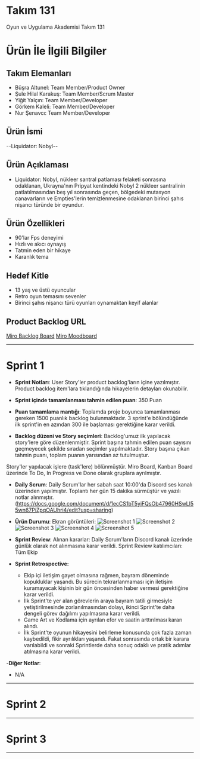 # **Takım 131**

Oyun ve Uygulama Akademisi Takım 131

# Ürün İle İlgili Bilgiler

## Takım Elemanları

- Büşra Altunel: Team Member/Product Owner
- Şule Hilal Karakuş: Team Member/Scrum Master
- Yiğit Yalçın: Team Member/Developer
- Görkem Kaleli: Team Member/Developer
- Nur Şenavcı: Team Member/Developer

## Ürün İsmi

--Liquidator: Nobyl--

## Ürün Açıklaması

- Liquidator: Nobyl, nükleer santral patlaması felaketi sonrasına odaklanan, Ukrayna'nın Pripyat kentindeki 
Nobyl 2 nükleer santralinin patlatılmasından beş yıl sonrasında geçen, bölgedeki mutasyon canavarların 
ve Empties'lerin temizlenmesine odaklanan birinci şahıs nişancı türünde bir oyundur.

## Ürün Özellikleri

- 90'lar Fps deneyimi
- Hızlı ve akıcı oynayış
- Tatmin eden bir hikaye
- Karanlık tema

## Hedef Kitle

- 13 yaş ve üstü oyuncular
- Retro oyun temasını sevenler
- Birinci şahıs nişancı türü oyunları oynamaktan keyif alanlar

## Product Backlog URL

[Miro Backlog Board](https://miro.com/app/board/uXjVO6Xaf2U=/?share_link_id=107042339340)
[Miro Moodboard](https://miro.com/app/board/uXjVO2DLwP4=/?share_link_id=814631969518)

---

# Sprint 1

- **Sprint Notları**: User Story'ler product backlog'ların içine yazılmıştır. Product backlog item'lara tıklandığında hikayelerin detayları okunabilir.

- **Sprint içinde tamamlanması tahmin edilen puan**: 350 Puan

- **Puan tamamlama mantığı**: Toplamda proje boyunca tamamlanması gereken 1500 puanlık backlog bulunmaktadır. 3 sprint'e bölündüğünde ilk sprint'in en azından 300 ile başlaması gerektiğine karar verildi.

- **Backlog düzeni ve Story seçimleri**: Backlog'umuz ilk yapılacak story'lere göre düzenlenmiştir. Sprint başına tahmin edilen puan sayısını geçmeyecek şekilde sıradan seçimler yapılmaktadır. Story başına çıkan tahmin puanı, toplam puanın yarısından az tutulmuştur. 

Story'ler yapılacak işlere (task'lere) bölünmüştür. Miro Board, Kanban Board üzerinde To Do, In Progress ve Done olarak gruplara ayrılmıştır.

- **Daily Scrum**: Daily Scrum'lar her sabah saat 10:00'da Discord ses kanalı üzerinden yapılmıştır. Toplantı her gün 15 dakika sürmüştür ve yazılı notlar alınmıştır. 
(https://docs.google.com/document/d/1ecCS1bT5yiFQsOb47960HSwLl55wn67PiZpqOAUhri4/edit?usp=sharing)


- **Ürün Durumu**: Ekran görüntüleri:
![Screenshot 1](https://user-images.githubusercontent.com/77441088/167476346-e922d48b-ffce-4b44-a5a3-598bcb7fe49c.png)
![Screenshot 2](https://user-images.githubusercontent.com/77441088/167475009-33fc21bd-8bb2-457c-9322-7af10106abd9.png)
![Screenshot 3](https://user-images.githubusercontent.com/77441088/167475793-2edea7bc-0612-4a88-b6a1-947568b40b6e.png)
![Screenshot 4](https://user-images.githubusercontent.com/77441088/167476462-5772a8f3-71b2-4de6-bce1-6bcb4acf3861.png)
![Screenshot 5](https://user-images.githubusercontent.com/77441088/167476663-e5310043-8937-4cbe-af1f-8bceb9934750.png)






- **Sprint Review**: 
Alınan kararlar: Daily Scrum'ların Discord kanalı üzerinde günlük olarak not alınmasına karar verildi.      Sprint Review katılımcıları: Tüm Ekip

- **Sprint Retrospective:**
  - Ekip içi iletişim gayet olmasına rağmen, bayram döneminde kopukluklar yaşandı. Bu sürecin tekrarlanmaması için iletişim kuramayacak kişinin bir gün öncesinden haber vermesi gerektiğine karar verildi.
  - İlk Sprint'te yer alan görevlerin araya bayram tatili girmesiyle yetiştirilmesinde zorlanılmasından dolayı, ikinci Sprint'te daha dengeli görev dağılımı yapılmasına karar verildi.
  - Game Art ve Kodlama için ayrılan efor ve saatin arttırılması kararı alındı. 
  - İlk Sprint'te oyunun hikayesini belirleme konusunda çok fazla zaman kaybedildi, fikir ayrılıkları yaşandı. Fakat sonrasında ortak bir karara varılabildi ve sonraki Sprintlerde daha sonuç odaklı ve pratik adımlar atılmasına karar verildi.

-**Diğer Notlar**:
- N/A

---

# Sprint 2


---

# Sprint 3

---

